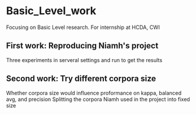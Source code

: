 # Basic_Level_work
Focusing on Basic Level research. For internship at HCDA, CWI

## First work: Reproducing Niamh's project
Three experiments in serveral settings and run to get the results

## Second work: Try different corpora size
Whether corpora size would influence proformance on kappa, balanced avg, and precision
Splitting the corpora Niamh used in the project into fixed size
